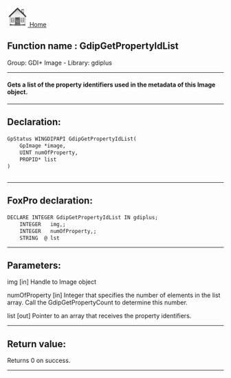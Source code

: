 [<img src="../../images/home.png"> Home ](https://github.com/VFPX/Win32API)  

## Function name : GdipGetPropertyIdList
Group: GDI+ Image - Library: gdiplus    
***  


#### Gets a list of the property identifiers used in the metadata of this Image object.
***  


## Declaration:
```foxpro  
GpStatus WINGDIPAPI GdipGetPropertyIdList(
	GpImage *image,
	UINT numOfProperty,
	PROPID* list
)
  
```  
***  


## FoxPro declaration:
```foxpro  
DECLARE INTEGER GdipGetPropertyIdList IN gdiplus;
	INTEGER   img,;
	INTEGER   numOfProperty,;
	STRING  @ lst  
```  
***  


## Parameters:
img
[in] Handle to Image object
 
numOfProperty
[in] Integer that specifies the number of elements in the list array. Call the GdipGetPropertyCount to determine this number. 

list
[out] Pointer to an array that receives the property identifiers.   
***  


## Return value:
Returns 0 on success.  
***  

